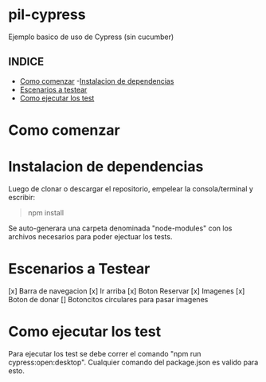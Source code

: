 # pil-cypress

Ejemplo basico de uso de Cypress (sin cucumber)

## INDICE

- [Como comenzar](#como-comenzar) -[Instalacion de dependencias](#instalacion-de-dependencias)
- [Escenarios a testear](#escenarios-a-testear)
- [Como ejecutar los test](#como-ejecutar-los-test)

# Como comenzar

# Instalacion de dependencias

Luego de clonar o descargar el repositorio, empelear la consola/terminal y
escribir:

> npm install

Se auto-generara una carpeta denominada "node-modules" con los archivos
necesarios para poder ejectuar los tests.

# Escenarios a Testear

[x] Barra de navegacion
[x] Ir arriba
[x] Boton Reservar
[x] Imagenes
[x] Boton de donar
[] Botoncitos circulares para pasar imagenes

# Como ejecutar los test

Para ejecutar los test se debe correr el comando "npm run cypress:open:desktop".
Cualquier comando del package.json es valido para esto.
